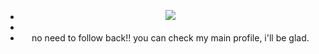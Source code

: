 <div align="center">


-  ![](https://github.com/user-attachments/assets/069bc915-7d1a-4702-aca0-bcdd2dfd3d3d)
-  
-  no need to follow back!! you can check my main profile, i'll be glad.
